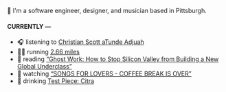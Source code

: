 👋 I'm a software engineer, designer, and musician based in Pittsburgh.

#### CURRENTLY —

* 🎧 listening to [Christian Scott aTunde Adjuah](https://www.last.fm/music/Christian+Scott+aTunde+Adjuah/_/Isadora)
* 🏃‍♂️ running [2.66 miles](https://www.strava.com/activities/4004986346)
* 📘 reading [“Ghost Work: How to Stop Silicon Valley from Building a New Global Underclass”](https://www.goodreads.com/book/show/41963432-ghost-work)
* 🍿 watching [“SONGS FOR LOVERS - COFFEE BREAK IS OVER”](https://youtu.be/aYYFmp9NBTk)
* 🍺 drinking [Test Piece: Citra](https://untappd.com/user/namoscato/checkin/936866704)
